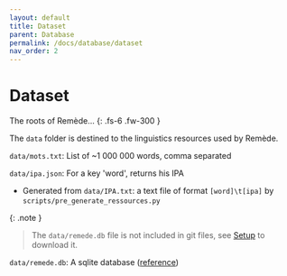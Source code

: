 ```yaml
---
layout: default
title: Dataset
parent: Database
permalink: /docs/database/dataset
nav_order: 2
---
```


# Dataset
The roots of Remède... 
{: .fs-6 .fw-300 }

The `data` folder is destined to the linguistics resources used by Remède.

`data/mots.txt`: List of ~1 000 000 words, comma separated

`data/ipa.json`: For a key 'word', returns his IPA
- Generated from `data/IPA.txt`: a text file of format `[word]\t[ipa]` by `scripts/pre_generate_ressources.py`

{: .note }
> The `data/remede.db` file is not included in git files, see [Setup](/docs/develop/setup#fetch-database) to download it.

`data/remede.db`: A sqlite database ([reference](https://docs.remede.camarm.fr/docs/database/db-schema))

